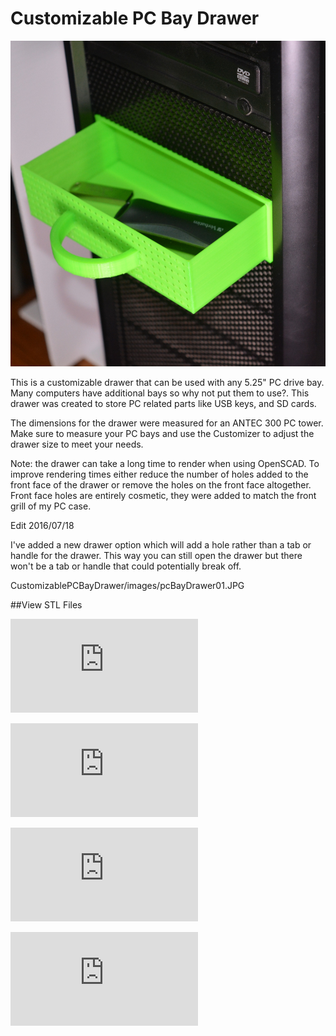 # Customizable PC Bay Drawer

![Customizable PC Bay Drawer](https://raw.githubusercontent.com/gmelenka/CustomizablePCBayDrawer/master/images/pcBayDrawer01.JPG)

This is a customizable drawer that can be used with any 5.25" PC drive bay. Many computers have additional bays so why not put them to use?. 
This drawer was created to store PC related parts like USB keys, and SD cards.

The dimensions for the drawer were measured for an ANTEC 300 PC tower. 
Make sure to measure your PC bays and use the Customizer to adjust the drawer size to meet your needs.

Note: the drawer can take a long time to render when using OpenSCAD. 
To improve rendering times either reduce the number of holes added to the front face of the drawer or remove the holes on the front face altogether.  
Front face holes are entirely cosmetic, they were added to match the front grill of my PC case.

Edit 2016/07/18

I've added a new drawer option which will add a hole rather than a tab or handle for the drawer. 
This way you can still open the drawer but there won't be a tab or handle that could potentially break off.

 CustomizablePCBayDrawer/images/pcBayDrawer01.JPG 
 
 ##View STL Files
 
![PC Bay Drawer](https://github.com/gmelenka/CustomizablePCBayDrawer/blob/master/pcBayDrawer.stl)

![PC Bay Drawer with Knob Handle](https://github.com/gmelenka/CustomizablePCBayDrawer/blob/master/pcBayDrawer_knobHandle.stl)

![PC Bay Drawer with Tab Handle](https://github.com/gmelenka/CustomizablePCBayDrawer/blob/master/pcBayDrawer_tabHandle.stl)

![PC Bay Drawer Mount](https://github.com/gmelenka/CustomizablePCBayDrawer/blob/master/pcBayDrawer_mount.stl)


